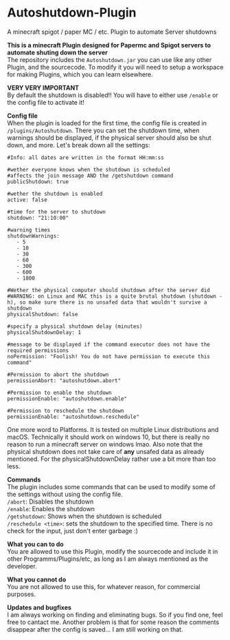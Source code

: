 # Autoshutdown-Plugin
A minecraft spigot / paper MC / etc. Plugin to automate Server shutdowns


**This is a minecraft Plugin designed for Papermc and Spigot servers to automate shuting down the server**  
The repository includes the `Autoshutdown.jar` you can use like any other Plugin, and the sourcecode. To modify it you will need to setup a workspace for making Plugins, which you can learn elsewhere.  

**VERY VERY IMPORTANT**  
By default the shutdown is disabled!! You will have to either use `/enable` or the config file to activate it!  

**Config file**  
When the plugin is loaded for the first time, the config file is created in `/plugins/Autoshutdown`. There you can set the shutdown time, when warnings should be displayed, if the physical server should also be shut down, and more. Let's break down all the settings:  
```
#Info: all dates are written in the format HH:mm:ss

#wether everyone knows when the shutdown is scheduled
#affects the join message AND the /getshutdown command
publicShutdown: true

#wether the shutdown is enabled
active: false

#time for the server to shutdown
shutdown: "21:10:00"

#warning times
shutdownWarnings:
   - 5
   - 10
   - 30
   - 60
   - 300
   - 600
   - 1800

#Wether the physical computer should shutdown after the server did
#WARNING: on Linux and MAC this is a quite brutal shutdown (shutdown -h), so make sure there is no unsafed data that wouldn't survive a shutdown
physicalShutdown: false

#specify a physical shutdown delay (minutes)
physicalShutdownDelay: 1

#message to be displayed if the command executor does not have the required permissions
noPermission: "Foolish! You do not have permission to execute this command"

#Permission to abort the shutdown
permissionAbort: "autoshutdown.abort"

#Permission to enable the shutdown
permissionEnable: "autoshutdown.enable"

#Permission to reschedule the shutdown
permissionEnable: "autoshutdown.reschedule"
```
One more word to Platforms. It is tested on multiple Linux distributions and macOS. Technically it should work on windows 10, but there is really no reason to run a minecraft server on windows lmao. Also note that the physical shutdown does not take care of **any** unsafed data as already mentioned. For the physicalShutdownDelay rather use a bit more than too less.  

**Commands**  
The plugin includes some commands that can be used to modify some of the settings without using the config file.  
`/abort`: Disables the shutdown  
`/enable`: Enables the shutdown  
`/getshutdown`: Shows when the shutdown is scheduled  
`/reschedule <time>`: sets the shutdown to the specified time. There is no check for the input, just don't enter garbage :)  

**What you can to do**  
You are allowed to use this Plugin, modify the sourcecode and include it in other Programms/Plugins/etc, as long as I am always mentioned as the developer.  

**What you cannot do**  
You are not allowed to use this, for whatever reason, for commercial purposes.  

**Updates and bugfixes**  
I am always working on finding and eliminating bugs. So if you find one, feel free to cantact me. Another problem is that for some reason the comments disappear after the config is saved... I am still working on that.  
